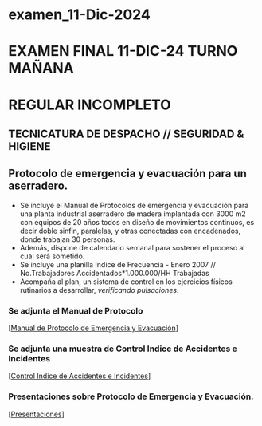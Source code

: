 # examen_11-Dic-2024
   # EXAMEN FINAL 11-DIC-24 TURNO MAÑANA
   # REGULAR INCOMPLETO
   ## TECNICATURA DE DESPACHO // SEGURIDAD & HIGIENE
   
   ## Protocolo de emergencia y evacuación para un aserradero.

   * Se incluye el Manual de Protocolos de emergencia y evacuación para una planta industrial aserradero de madera implantada con 3000 m2 con equipos de 20 años todos en diseño de movimientos continuos, es decir doble sinfin, paralelas, y otras conectadas con encadenados, donde trabajan 30 personas.
   * Además, dispone de calendario semanal para sostener el proceso al cual será sometido.
   * Se incluye una planilla Indice de Frecuencia - Enero 2007 // No.Trabajadores Accidentados*1.000.000/HH Trabajadas
   * Acompaña al plan, un sistema de control en los ejercicios físicos rutinarios a desarrollar, _verificando pulsaciones_.
   
   ### Se adjunta el Manual de Protocolo
   [[Manual de Protocolo de Emergencia y Evacuación](https://docs.google.com/document/d/1a-r39DHujlou00m96HqhRkWktmnoxb-nYDrfXx2PoxA/edit?usp=sharing)]
   
   ### Se adjunta una muestra de Control Indice de Accidentes e Incidentes
   [[Control Indice de Accidentes e Incidentes](https://docs.google.com/spreadsheets/d/1q9PkjHE6lqy1U2jDdsKKO5YLanimmD7t3NcIcwK8-R8/edit?usp=sharing)]
   
   ### Presentaciones sobre Protocolo de Emergencia y Evacuación.
   [[Presentaciones](https://gamma.app/docs/MANUAL-DE-PROTOCOLOS-DE-EMERGENCIA-Y-EVACUACION-hdnxmynx1e0eug6)]
   
